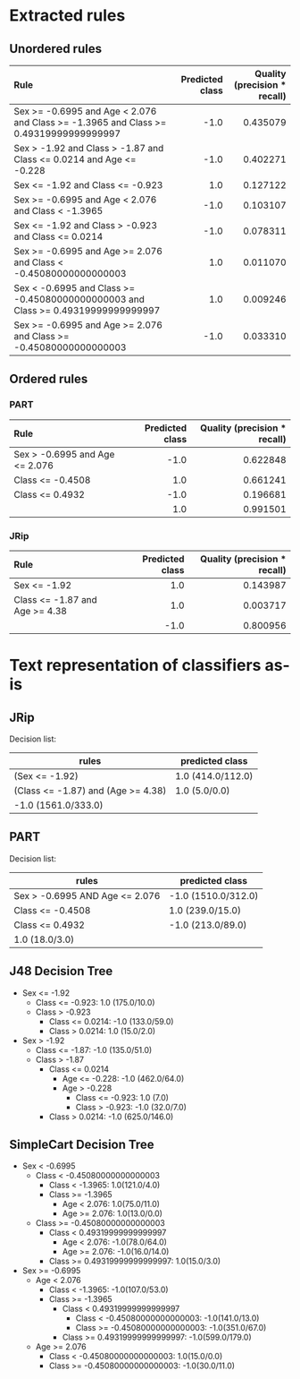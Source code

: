 # Extracted rules

## Unordered rules

| Rule | Predicted class | Quality (precision * recall) |
|:----|----:|----:|
| Sex >= -0.6995 and Age < 2.076 and Class >= -1.3965 and Class >= 0.49319999999999997 | -1.0 | 0.435079 |
| Sex > -1.92 and Class > -1.87 and Class <= 0.0214 and Age <= -0.228 | -1.0 | 0.402271 |
| Sex <= -1.92 and Class <= -0.923 | 1.0 | 0.127122 |
| Sex >= -0.6995 and Age < 2.076 and Class < -1.3965 | -1.0 | 0.103107 |
| Sex <= -1.92 and Class > -0.923 and Class <= 0.0214 | -1.0 | 0.078311 |
| Sex >= -0.6995 and Age >= 2.076 and Class < -0.45080000000000003 | 1.0 | 0.011070 |
| Sex < -0.6995 and Class >= -0.45080000000000003 and Class >= 0.49319999999999997 | 1.0 | 0.009246 |
| Sex >= -0.6995 and Age >= 2.076 and Class >= -0.45080000000000003 | -1.0 | 0.033310 |

## Ordered rules

### PART

| Rule | Predicted class | Quality (precision * recall) |
|:----|----:|----:|
| Sex > -0.6995 and Age <= 2.076 | -1.0 | 0.622848 |
| Class <= -0.4508 | 1.0 | 0.661241 |
| Class <= 0.4932 | -1.0 | 0.196681 |
|  | 1.0 | 0.991501 |


### JRip

| Rule | Predicted class | Quality (precision * recall) |
|:----|----:|----:|
| Sex <= -1.92 | 1.0 | 0.143987 |
| Class <= -1.87 and Age >= 4.38 | 1.0 | 0.003717 |
|  | -1.0 | 0.800956 |


# Text representation of classifiers as-is

## JRip

Decision list:

rules | predicted class
---|---
(Sex <= -1.92)|1.0 (414.0/112.0)
(Class <= -1.87) and (Age >= 4.38)|1.0 (5.0/0.0)
|-1.0 (1561.0/333.0)


## PART

Decision list:

rules | predicted class
---|---
Sex > -0.6995 AND Age <= 2.076|-1.0 (1510.0/312.0)
Class <= -0.4508|1.0 (239.0/15.0)
Class <= 0.4932|-1.0 (213.0/89.0)
|1.0 (18.0/3.0)


## J48 Decision Tree

* Sex <= -1.92
	* Class <= -0.923: 1.0 (175.0/10.0)
	* Class > -0.923
		* Class <= 0.0214: -1.0 (133.0/59.0)
		* Class > 0.0214: 1.0 (15.0/2.0)
* Sex > -1.92
	* Class <= -1.87: -1.0 (135.0/51.0)
	* Class > -1.87
		* Class <= 0.0214
			* Age <= -0.228: -1.0 (462.0/64.0)
			* Age > -0.228
				* Class <= -0.923: 1.0 (7.0)
				* Class > -0.923: -1.0 (32.0/7.0)
		* Class > 0.0214: -1.0 (625.0/146.0)


## SimpleCart Decision Tree

* Sex < -0.6995
	* Class < -0.45080000000000003
		* Class < -1.3965: 1.0(121.0/4.0)
		* Class >= -1.3965
			* Age < 2.076: 1.0(75.0/11.0)
			* Age >= 2.076: 1.0(13.0/0.0)
	* Class >= -0.45080000000000003
		* Class < 0.49319999999999997
			* Age < 2.076: -1.0(78.0/64.0)
			* Age >= 2.076: -1.0(16.0/14.0)
		* Class >= 0.49319999999999997: 1.0(15.0/3.0)
* Sex >= -0.6995
	* Age < 2.076
		* Class < -1.3965: -1.0(107.0/53.0)
		* Class >= -1.3965
			* Class < 0.49319999999999997
				* Class < -0.45080000000000003: -1.0(141.0/13.0)
				* Class >= -0.45080000000000003: -1.0(351.0/67.0)
			* Class >= 0.49319999999999997: -1.0(599.0/179.0)
	* Age >= 2.076
		* Class < -0.45080000000000003: 1.0(15.0/0.0)
		* Class >= -0.45080000000000003: -1.0(30.0/11.0)


